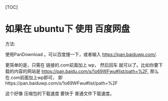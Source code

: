[TOC]



# 如果在 ubuntu下 使用 百度网盘

方法: 

使用PanDownload 。可以百度搜一下，或者输入 https://pan.baiduwp.com/.

更简单的是，只需在  链接的.com前面加上 wp， 然后回车 就可以了。比如你要下载的内容的网站是 https://pan.baidu.com/s/1o69WFwu#list/path=%2F, 那么在.com前面加上wp即可， 即https://pan.baiduwp.com/s/1o69WFwu#list/path=%2F

这个好像 压缩包的下载速度 要快于 普通文件下载速度。

